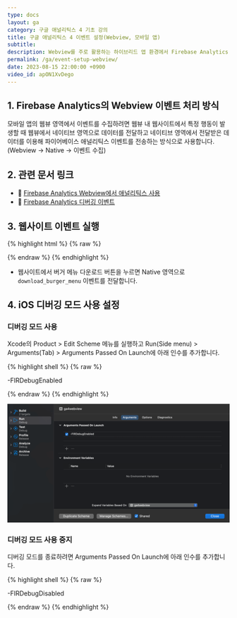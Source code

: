 ```yaml
---
type: docs
layout: ga
category: 구글 애널리틱스 4 기초 강의
title: 구글 애널리틱스 4 이벤트 설정(Webview, 모바일 앱)
subtitle: 
description: Webview를 주로 활용하는 하이브리드 앱 환경에서 Firebase Analytics 이벤트 설정하는 방법을 실습합니다.
permalink: /ga/event-setup-webview/
date: 2023-08-15 22:00:00 +0900
video_id: apON1XvDego
---
```


## 1. Firebase Analytics의 Webview 이벤트 처리 방식

모바일 앱의 웹뷰 영역에서 이벤트를 수집하려면 웹뷰 내 웹사이트에서 특정 행동이 발생할 때 웹뷰에서 네이티브 영역으로 데이터를 전달하고 네이티브 영역에서 전달받은 데이터를 이용해 파이어베이스 애널리틱스 이벤트를 전송하는 방식으로 사용합니다.(Webview → Native → 이벤트 수집)

## 2. 관련 문서 링크

- 📄 [Firebase Analytics Webview에서 애널리틱스 사용](https://firebase.google.com/docs/analytics/webview?hl=ko&platform=ios)
- 📄 [Firebase Analytics 디버깅 이벤트](https://firebase.google.com/docs/analytics/debugview?hl=ko#ios+)

## 3. 웹사이트 이벤트 실행

{% highlight html %}
{% raw %}

<script>
	// 버거 메뉴 다운로드 버튼 클릭 이벤트
	document.querySelector('#buger-menu').addEventListener('click', function(){
		logEvent('download_burger_menu', {
			'menu': '버거 메뉴'
		});
	});
</script>

{% endraw %}
{% endhighlight %}

- 웹사이트에서 버거 메뉴 다운로드 버튼을 누르면 Native 영역으로 `download_burger_menu` 이벤트를 전달합니다.

## 4. iOS 디버깅 모드 사용 설정

### 디버깅 모드 사용

Xcode의 Product > Edit Scheme 메뉴를 실행하고 Run(Side menu) > Arguments(Tab) > Arguments Passed On Launch에 아래 인수를 추가합니다.

{% highlight shell %}
{% raw %}

-FIRDebugEnabled

{% endraw %}
{% endhighlight %}

![iOS 디버깅 모드 설정](/images/docs/ga/event-setup-webview/01.png)

### 디버깅 모드 사용 중지

디버깅 모드를 종료하려면 Arguments Passed On Launch에 아래 인수를 추가합니다.

{% highlight shell %}
{% raw %}

-FIRDebugDisabled

{% endraw %}
{% endhighlight %}